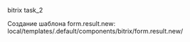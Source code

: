 bitrix
task_2

Создание шаблона form.result.new:
local/templates/.default/components/bitrix/form.result.new/